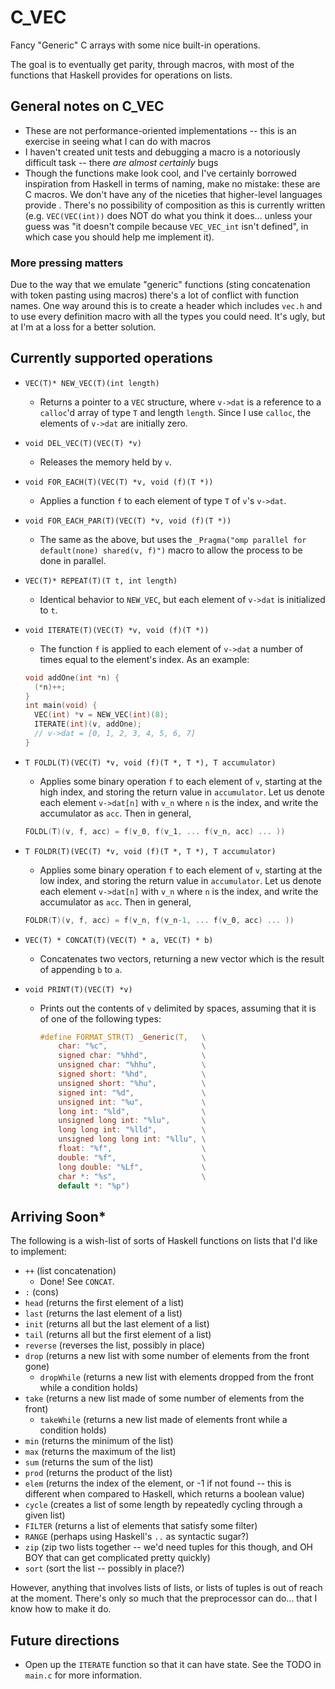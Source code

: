 # C_VEC

Fancy "Generic" C arrays with some nice built-in operations.

The goal is to eventually get parity, through macros, with most of the functions that Haskell provides for operations on lists.

## General notes on C_VEC

+ These are not performance-oriented implementations -- this is an exercise in seeing what I can do with macros
+ I haven't created unit tests and debugging a macro is a notoriously difficult task -- there *are almost certainly* bugs
+ Though the functions make look cool, and I've certainly borrowed inspiration from Haskell in terms of naming, make no mistake: these are C macros. We don't have any of the niceties that higher-level languages provide
. There's no possibility of composition as this is currently written (e.g. `VEC(VEC(int))` does NOT do what you think it does... unless your guess was "it doesn't compile because `VEC_VEC_int` isn't defined", in which case you should help me implement it).

### More pressing matters

Due to the way that we emulate "generic" functions (sting concatenation with token pasting using macros) there's a lot of conflict with function names. One way around this is to create a header which includes `vec.h` and to use every definition macro with all the types you could need. It's ugly, but at I'm at a loss for a better solution.

## Currently supported operations

+ `VEC(T)* NEW_VEC(T)(int length)`
  + Returns a pointer to a `VEC` structure, where `v->dat` is a reference to a `calloc`'d array of type `T` and length `length`. Since I use `calloc`, the elements of `v->dat` are initially zero.
+ `void DEL_VEC(T)(VEC(T) *v)`
  + Releases the memory held by `v`.
+ `void FOR_EACH(T)(VEC(T) *v, void (f)(T *))`
  + Applies a function `f` to each element of type `T` of `v`'s `v->dat`.
+ `void FOR_EACH_PAR(T)(VEC(T) *v, void (f)(T *))`
  + The same as the above, but uses the `_Pragma("omp parallel for default(none) shared(v, f)")` macro to allow the process to be done in parallel.
+ `VEC(T)* REPEAT(T)(T t, int length)`
  + Identical behavior to `NEW_VEC`, but each element of `v->dat` is initialized to `t`.
+ `void ITERATE(T)(VEC(T) *v, void (f)(T *))`
  + The function `f` is applied to each element of `v->dat` a number of times equal to the element's index. As an example:
  
  ~~~c
  void addOne(int *n) {
    (*n)++;
  }
  int main(void) {
    VEC(int) *v = NEW_VEC(int)(8);
    ITERATE(int)(v, addOne);
    // v->dat = [0, 1, 2, 3, 4, 5, 6, 7] 
  }
  ~~~

+ `T FOLDL(T)(VEC(T) *v, void (f)(T *, T *), T accumulator)`
  + Applies some binary operation `f` to each element of `v`, starting at the high index, and storing the return value in `accumulator`. Let us denote each element `v->dat[n]` with `v_n` where `n` is the index, and write the accumulator as `acc`. Then in general,

  ~~~c
  FOLDL(T)(v, f, acc) = f(v_0, f(v_1, ... f(v_n, acc) ... ))
  ~~~

+ `T FOLDR(T)(VEC(T) *v, void (f)(T *, T *), T accumulator)`
  + Applies some binary operation `f` to each element of `v`, starting at the low index, and storing the return value in `accumulator`. Let us denote each element `v->dat[n]` with `v_n` where `n` is the index, and write the accumulator as `acc`. Then in general,

  ~~~c
  FOLDR(T)(v, f, acc) = f(v_n, f(v_n-1, ... f(v_0, acc) ... ))
  ~~~

+ `VEC(T) * CONCAT(T)(VEC(T) * a, VEC(T) * b)`
  + Concatenates two vectors, returning a new vector which is the result of appending `b` to `a`.

+ `void PRINT(T)(VEC(T) *v)`
  + Prints out the contents of `v` delimited by spaces, assuming that it is of one of the following types:

    ~~~c
    #define FORMAT_STR(T) _Generic(T,   \
        char: "%c",                     \
        signed char: "%hhd",            \
        unsigned char: "%hhu",          \
        signed short: "%hd",            \
        unsigned short: "%hu",          \
        signed int: "%d",               \
        unsigned int: "%u",             \
        long int: "%ld",                \
        unsigned long int: "%lu",       \
        long long int: "%lld",          \
        unsigned long long int: "%llu", \
        float: "%f",                    \
        double: "%f",                   \
        long double: "%Lf",             \
        char *: "%s",                   \
        default *: "%p")
    ~~~

## Arriving Soon*

The following is a wish-list of sorts of Haskell functions on lists that I'd like to implement:

+ `++` (list concatenation)
  + Done! See `CONCAT`.
+ `:` (cons)
+ `head` (returns the first element of a list)
+ `last` (returns the last element of a list)
+ `init` (returns all but the last element of a list)
+ `tail` (returns all but the first element of a list)
+ `reverse` (reverses the list, possibly in place)
+ `drop` (returns a new list with some number of elements from the front gone)
  + `dropWhile` (returns a new list with elements dropped from the front while a condition holds)
+ `take` (returns a new list made of some number of elements from the front)
  + `takeWhile` (returns a new list made of elements front while a condition holds)
+ `min` (returns the minimum of the list)
+ `max` (returns the maximum of the list)
+ `sum` (returns the sum of the list)
+ `prod` (returns the product of the list)
+ `elem` (returns the index of the element, or -1 if not found -- this is different when compared to Haskell, which returns a boolean value)
+ `cycle` (creates a list of some length by repeatedly cycling through a given list)
+ `FILTER` (returns a list of elements that satisfy some filter)
+ `RANGE` (perhaps using Haskell's `..` as syntactic sugar?)
+ `zip` (zip two lists together -- we'd need tuples for this though, and OH BOY that can get complicated pretty quickly)
+ `sort` (sort the list -- possibly in place?)

However, anything that involves lists of lists, or lists of tuples is out of reach at the moment. There's only so much that the preprocessor can do... that I know how to make it do.

## Future directions

+ Open up the `ITERATE` function so that it can have state. See the TODO in `main.c` for more information.